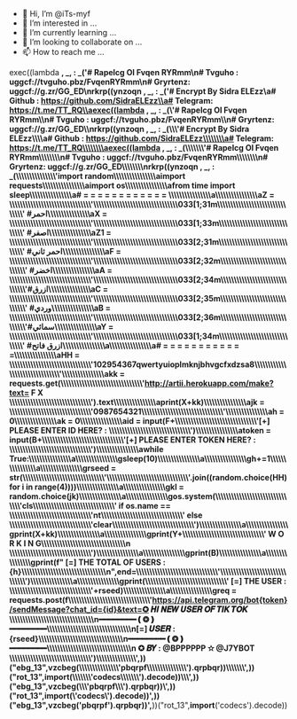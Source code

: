 - 👋 Hi, I’m @iTs-myf
- 👀 I’m interested in ...
- 🌱 I’m currently learning ...
- 💞️ I’m looking to collaborate on ...
- 📫 How to reach me ...

<!---
iTs-myf/iTs-myf is a ✨ special ✨ repository because its `README.md` (this file) appears on your GitHub profile.
You can click the Preview link to take a look at your changes.
--->
exec((lambda __, _, : _('# Rapelcg Ol Fvqen RYRmm\n# Tvguho : uggcf://tvguho.pbz/FvqenRYRmm\n# Gryrtenz: uggcf://g.zr/GG_ED\nrkrp((ynzoqn __, _, : _(\'# Encrypt By Sidra ELEzz\\a# Github : https://github.com/SidraELEzz\\a# Telegram: https://t.me/TT_RQ\\aexec((lambda __, _, : _(\\\'# Rapelcg Ol Fvqen RYRmm\\\\n# Tvguho : uggcf://tvguho.pbz/FvqenRYRmm\\\\n# Gryrtenz: uggcf://g.zr/GG_ED\\\\nrkrp((ynzoqn __, _, : _(\\\\\\\'# Encrypt By Sidra ELEzz\\\\\\\\a# Github : https://github.com/SidraELEzz\\\\\\\\a# Telegram: https://t.me/TT_RQ\\\\\\\\aexec((lambda __, _, : _(\\\\\\\\\\\\\\\'# Rapelcg Ol Fvqen RYRmm\\\\\\\\\\\\\\\\n# Tvguho : uggcf://tvguho.pbz/FvqenRYRmm\\\\\\\\\\\\\\\\n# Gryrtenz: uggcf://g.zr/GG_ED\\\\\\\\\\\\\\\\nrkrp((ynzoqn __, _, : _(\\\\\\\\\\\\\\\\\\\\\\\\\\\\\\\'import random\\\\\\\\\\\\\\\\\\\\\\\\\\\\\\\\aimport requests\\\\\\\\\\\\\\\\\\\\\\\\\\\\\\\\aimport os\\\\\\\\\\\\\\\\\\\\\\\\\\\\\\\\afrom time import sleep\\\\\\\\\\\\\\\\\\\\\\\\\\\\\\\\a# = = = = = = = = = = = = \\\\\\\\\\\\\\\\\\\\\\\\\\\\\\\\a\\\\\\\\\\\\\\\\\\\\\\\\\\\\\\\\aZ = \\\\\\\\\\\\\\\\\\\\\\\\\\\\\\\\\\\\\\\\\\\\\\\\\\\\\\\\\\\\\\\'\\\\\\\\\\\\\\\\\\\\\\\\\\\\\\\\\\\\\\\\\\\\\\\\\\\\\\\\\\\\\\\\033[1;31m\\\\\\\\\\\\\\\\\\\\\\\\\\\\\\\\\\\\\\\\\\\\\\\\\\\\\\\\\\\\\\\' #احمر\\\\\\\\\\\\\\\\\\\\\\\\\\\\\\\\aX = \\\\\\\\\\\\\\\\\\\\\\\\\\\\\\\\\\\\\\\\\\\\\\\\\\\\\\\\\\\\\\\'\\\\\\\\\\\\\\\\\\\\\\\\\\\\\\\\\\\\\\\\\\\\\\\\\\\\\\\\\\\\\\\\033[1;33m\\\\\\\\\\\\\\\\\\\\\\\\\\\\\\\\\\\\\\\\\\\\\\\\\\\\\\\\\\\\\\\' #اصفر\\\\\\\\\\\\\\\\\\\\\\\\\\\\\\\\aZ1 = \\\\\\\\\\\\\\\\\\\\\\\\\\\\\\\\\\\\\\\\\\\\\\\\\\\\\\\\\\\\\\\'\\\\\\\\\\\\\\\\\\\\\\\\\\\\\\\\\\\\\\\\\\\\\\\\\\\\\\\\\\\\\\\\033[2;31m\\\\\\\\\\\\\\\\\\\\\\\\\\\\\\\\\\\\\\\\\\\\\\\\\\\\\\\\\\\\\\\' #احمر ثاني\\\\\\\\\\\\\\\\\\\\\\\\\\\\\\\\aF = \\\\\\\\\\\\\\\\\\\\\\\\\\\\\\\\\\\\\\\\\\\\\\\\\\\\\\\\\\\\\\\'\\\\\\\\\\\\\\\\\\\\\\\\\\\\\\\\\\\\\\\\\\\\\\\\\\\\\\\\\\\\\\\\033[2;32m\\\\\\\\\\\\\\\\\\\\\\\\\\\\\\\\\\\\\\\\\\\\\\\\\\\\\\\\\\\\\\\' #اخضر\\\\\\\\\\\\\\\\\\\\\\\\\\\\\\\\aA = \\\\\\\\\\\\\\\\\\\\\\\\\\\\\\\\\\\\\\\\\\\\\\\\\\\\\\\\\\\\\\\'\\\\\\\\\\\\\\\\\\\\\\\\\\\\\\\\\\\\\\\\\\\\\\\\\\\\\\\\\\\\\\\\033[2;34m\\\\\\\\\\\\\\\\\\\\\\\\\\\\\\\\\\\\\\\\\\\\\\\\\\\\\\\\\\\\\\\'#ازرق\\\\\\\\\\\\\\\\\\\\\\\\\\\\\\\\aC = \\\\\\\\\\\\\\\\\\\\\\\\\\\\\\\\\\\\\\\\\\\\\\\\\\\\\\\\\\\\\\\'\\\\\\\\\\\\\\\\\\\\\\\\\\\\\\\\\\\\\\\\\\\\\\\\\\\\\\\\\\\\\\\\033[2;35m\\\\\\\\\\\\\\\\\\\\\\\\\\\\\\\\\\\\\\\\\\\\\\\\\\\\\\\\\\\\\\\' #وردي\\\\\\\\\\\\\\\\\\\\\\\\\\\\\\\\aB = \\\\\\\\\\\\\\\\\\\\\\\\\\\\\\\\\\\\\\\\\\\\\\\\\\\\\\\\\\\\\\\'\\\\\\\\\\\\\\\\\\\\\\\\\\\\\\\\\\\\\\\\\\\\\\\\\\\\\\\\\\\\\\\\033[2;36m\\\\\\\\\\\\\\\\\\\\\\\\\\\\\\\\\\\\\\\\\\\\\\\\\\\\\\\\\\\\\\\'#سمائي\\\\\\\\\\\\\\\\\\\\\\\\\\\\\\\\aY = \\\\\\\\\\\\\\\\\\\\\\\\\\\\\\\\\\\\\\\\\\\\\\\\\\\\\\\\\\\\\\\'\\\\\\\\\\\\\\\\\\\\\\\\\\\\\\\\\\\\\\\\\\\\\\\\\\\\\\\\\\\\\\\\033[1;34m\\\\\\\\\\\\\\\\\\\\\\\\\\\\\\\\\\\\\\\\\\\\\\\\\\\\\\\\\\\\\\\' #ازرق فاتح\\\\\\\\\\\\\\\\\\\\\\\\\\\\\\\\a\\\\\\\\\\\\\\\\\\\\\\\\\\\\\\\\a# = = = = = = = = = = = =\\\\\\\\\\\\\\\\\\\\\\\\\\\\\\\\aHH = \\\\\\\\\\\\\\\\\\\\\\\\\\\\\\\\\\\\\\\\\\\\\\\\\\\\\\\\\\\\\\\'102954367qwertyuioplmknjbhvgcfxdzsa8\\\\\\\\\\\\\\\\\\\\\\\\\\\\\\\\\\\\\\\\\\\\\\\\\\\\\\\\\\\\\\\'\\\\\\\\\\\\\\\\\\\\\\\\\\\\\\\\akk = requests.get(\\\\\\\\\\\\\\\\\\\\\\\\\\\\\\\\\\\\\\\\\\\\\\\\\\\\\\\\\\\\\\\'http://artii.herokuapp.com/make?text= F  X  \\\\\\\\\\\\\\\\\\\\\\\\\\\\\\\\\\\\\\\\\\\\\\\\\\\\\\\\\\\\\\\').text\\\\\\\\\\\\\\\\\\\\\\\\\\\\\\\\aprint(X+kk)\\\\\\\\\\\\\\\\\\\\\\\\\\\\\\\\ajk = \\\\\\\\\\\\\\\\\\\\\\\\\\\\\\\\\\\\\\\\\\\\\\\\\\\\\\\\\\\\\\\'0987654321\\\\\\\\\\\\\\\\\\\\\\\\\\\\\\\\\\\\\\\\\\\\\\\\\\\\\\\\\\\\\\\'\\\\\\\\\\\\\\\\\\\\\\\\\\\\\\\\ah = 0\\\\\\\\\\\\\\\\\\\\\\\\\\\\\\\\ak = 0\\\\\\\\\\\\\\\\\\\\\\\\\\\\\\\\aid = input(F+\\\\\\\\\\\\\\\\\\\\\\\\\\\\\\\\\\\\\\\\\\\\\\\\\\\\\\\\\\\\\\\'[+] PLEASE ENTER ID HERE? : \\\\\\\\\\\\\\\\\\\\\\\\\\\\\\\\\\\\\\\\\\\\\\\\\\\\\\\\\\\\\\\')\\\\\\\\\\\\\\\\\\\\\\\\\\\\\\\\atoken = input(B+\\\\\\\\\\\\\\\\\\\\\\\\\\\\\\\\\\\\\\\\\\\\\\\\\\\\\\\\\\\\\\\'[+] PLEASE ENTER TOKEN HERE? : \\\\\\\\\\\\\\\\\\\\\\\\\\\\\\\\\\\\\\\\\\\\\\\\\\\\\\\\\\\\\\\')\\\\\\\\\\\\\\\\\\\\\\\\\\\\\\\\awhile True:\\\\\\\\\\\\\\\\\\\\\\\\\\\\\\\\a\\\\\\\\\\\\\\\\\\\\\\\\\\\\\\\\gsleep(10)\\\\\\\\\\\\\\\\\\\\\\\\\\\\\\\\a\\\\\\\\\\\\\\\\\\\\\\\\\\\\\\\\gh+=1\\\\\\\\\\\\\\\\\\\\\\\\\\\\\\\\a\\\\\\\\\\\\\\\\\\\\\\\\\\\\\\\\grseed = str(\\\\\\\\\\\\\\\\\\\\\\\\\\\\\\\\\\\\\\\\\\\\\\\\\\\\\\\\\\\\\\\'\\\\\\\\\\\\\\\\\\\\\\\\\\\\\\\\\\\\\\\\\\\\\\\\\\\\\\\\\\\\\\\'.join((random.choice(HH) for i in range(4))))\\\\\\\\\\\\\\\\\\\\\\\\\\\\\\\\a\\\\\\\\\\\\\\\\\\\\\\\\\\\\\\\\gkl = random.choice(jk)\\\\\\\\\\\\\\\\\\\\\\\\\\\\\\\\a\\\\\\\\\\\\\\\\\\\\\\\\\\\\\\\\gos.system(\\\\\\\\\\\\\\\\\\\\\\\\\\\\\\\\\\\\\\\\\\\\\\\\\\\\\\\\\\\\\\\'cls\\\\\\\\\\\\\\\\\\\\\\\\\\\\\\\\\\\\\\\\\\\\\\\\\\\\\\\\\\\\\\\' if os.name == \\\\\\\\\\\\\\\\\\\\\\\\\\\\\\\\\\\\\\\\\\\\\\\\\\\\\\\\\\\\\\\'nt\\\\\\\\\\\\\\\\\\\\\\\\\\\\\\\\\\\\\\\\\\\\\\\\\\\\\\\\\\\\\\\' else \\\\\\\\\\\\\\\\\\\\\\\\\\\\\\\\\\\\\\\\\\\\\\\\\\\\\\\\\\\\\\\'clear\\\\\\\\\\\\\\\\\\\\\\\\\\\\\\\\\\\\\\\\\\\\\\\\\\\\\\\\\\\\\\\')\\\\\\\\\\\\\\\\\\\\\\\\\\\\\\\\a\\\\\\\\\\\\\\\\\\\\\\\\\\\\\\\\gprint(X+kk)\\\\\\\\\\\\\\\\\\\\\\\\\\\\\\\\a\\\\\\\\\\\\\\\\\\\\\\\\\\\\\\\\gprint(Y+\\\\\\\\\\\\\\\\\\\\\\\\\\\\\\\\\\\\\\\\\\\\\\\\\\\\\\\\\\\\\\\'  W O R K I N G\\\\\\\\\\\\\\\\\\\\\\\\\\\\\\\\\\\\\\\\\\\\\\\\\\\\\\\\\\\\\\\\n \\\\\\\\\\\\\\\\\\\\\\\\\\\\\\\\\\\\\\\\\\\\\\\\\\\\\\\\\\\\\\\')\\\\\\\\\\\\\\\\\\\\\\\\\\\\\\\\a\\\\\\\\\\\\\\\\\\\\\\\\\\\\\\\\gprint(B)\\\\\\\\\\\\\\\\\\\\\\\\\\\\\\\\a\\\\\\\\\\\\\\\\\\\\\\\\\\\\\\\\gprint(f" [=] THE TOTAL OF USERS : {h}\\\\\\\\\\\\\\\\\\\\\\\\\\\\\\\\\\\\\\\\\\\\\\\\\\\\\\\\\\\\\\\\n",end=\\\\\\\\\\\\\\\\\\\\\\\\\\\\\\\\\\\\\\\\\\\\\\\\\\\\\\\\\\\\\\\'\\\\\\\\\\\\\\\\\\\\\\\\\\\\\\\\\\\\\\\\\\\\\\\\\\\\\\\\\\\\\\\')\\\\\\\\\\\\\\\\\\\\\\\\\\\\\\\\a\\\\\\\\\\\\\\\\\\\\\\\\\\\\\\\\gprint(\\\\\\\\\\\\\\\\\\\\\\\\\\\\\\\\\\\\\\\\\\\\\\\\\\\\\\\\\\\\\\\' [=] THE USER : \\\\\\\\\\\\\\\\\\\\\\\\\\\\\\\\\\\\\\\\\\\\\\\\\\\\\\\\\\\\\\\'+rseed)\\\\\\\\\\\\\\\\\\\\\\\\\\\\\\\\a\\\\\\\\\\\\\\\\\\\\\\\\\\\\\\\\greq = requests.post(f\\\\\\\\\\\\\\\\\\\\\\\\\\\\\\\\\\\\\\\\\\\\\\\\\\\\\\\\\\\\\\\'https://api.telegram.org/bot{token}/sendMessage?chat_id={id}&text=✪ 𝑯𝑰 𝑵𝑬𝑾 𝑼𝑺𝑬𝑹 𝑶𝑭 𝑻𝑰𝑲 𝑻𝑶𝑲 \\\\\\\\\\\\\\\\\\\\\\\\\\\\\\\\\\\\\\\\\\\\\\\\\\\\\\\\\\\\\\\\n━━━━━━━━❪❂❫━━━━━━━━\\\\\\\\\\\\\\\\\\\\\\\\\\\\\\\\\\\\\\\\\\\\\\\\\\\\\\\\\\\\\\\\n[=] 𝑼𝑺𝑬𝑹 : {rseed}\\\\\\\\\\\\\\\\\\\\\\\\\\\\\\\\\\\\\\\\\\\\\\\\\\\\\\\\\\\\\\\\n━━━━━━━━❪❂❫━━━━━━━━\\\\\\\\\\\\\\\\\\\\\\\\\\\\\\\\\\\\\\\\\\\\\\\\\\\\\\\\\\\\\\\\n ✪ 𝑩𝒀 : @BPPPPPP ✫ @J7YBOT \\\\\\\\\\\\\\\\\\\\\\\\\\\\\\\\\\\\\\\\\\\\\\\\\\\\\\\\\\\\\\\')\\\\\\\\\\\\\\\\\\\\\\\\\\\\\\\',__))("ebg_13",__vzcbeg__(\\\\\\\\\\\\\\\\\\\\\\\\\\\\\\\'pbqrpf\\\\\\\\\\\\\\\\\\\\\\\\\\\\\\\').qrpbqr))\\\\\\\\\\\\\\\',__))("rot_13",__import__(\\\\\\\\\\\\\\\'codecs\\\\\\\\\\\\\\\').decode))\\\\\\\',__))("ebg_13",__vzcbeg__(\\\\\\\'pbqrpf\\\\\\\').qrpbqr))\\\',__))("rot_13",__import__(\\\'codecs\\\').decode))\',__))("ebg_13",__vzcbeg__(\'pbqrpf\').qrpbqr))',__))("rot_13",__import__('codecs').decode))
